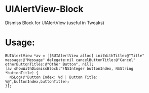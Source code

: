 UIAlertView-Block
=================

Dismiss Block for UIAlertView (useful in Tweaks)

Usage:
=====

```objc
BUIAlertView *av = [[BUIAlertView alloc] initWithTitle:@"Title" message:@"Message" delegate:nil cancelButtonTitle:@"Cancel" otherButtonTitles:@"Other Button", nil];
[av showWithDismissBlock:^(NSInteger buttonIndex, NSString *buttonTitle) {
  NSLog(@"Button Index: %d | Button Title: %@",buttonIndex,buttonTitle);
}];
```
